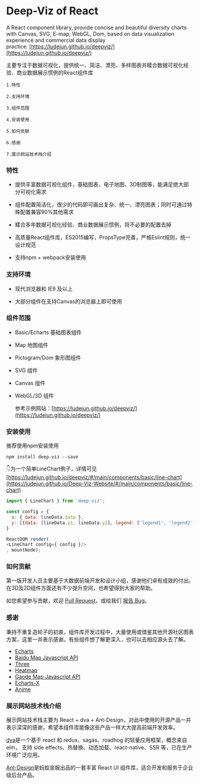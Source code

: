 # Deep-Viz of React

A React component library, provide concise and beautiful diversity charts with Canvas, SVG, E-map, WebGL, Dom, based on data visualization experience and commercial data display practice. [https://ludejun.github.io/deepviz/](https://ludejun.github.io/deepviz/)

主要专注于数据可视化，提供统一、简洁、漂亮、多样图表并糅合数据可视化经验、商业数据展示惯例的React组件库

~~~
1.特性

2.支持环境

3.组件范围

4.安装使用

5.如何贡献

6.感谢

7.展示网站技术栈介绍
~~~

### 特性

- 提供丰富数据可视化组件，基础图表、电子地图、3D制图等，能满足绝大部分可视化需求


- 组件配置简洁化，很少的代码即可画出复杂、统一、漂亮图表；同时可通过特殊配置兼容90%其他需求


- 糅合多年数据可视化经验、商业数据展示惯例，将不必要的配置去掉


- 高质量React组件库，ES2015编写，PropsType完善，严格Eslint规则，统一设计规范


- 支持npm + webpack安装使用

### 支持环境

- 现代浏览器和 IE9 及以上


- 大部分组件在支持Canvas的浏览器上即可使用

### 组件范围

- Basic/Echarts 基础图表组件


- Map 地图组件


- Pictogram/Dom 象形图组件


- SVG 组件


- Canvas 组件


- WebGL/3D 组件

  参考示例网站：[https://ludejun.github.io/deepviz/](https://ludejun.github.io/deepviz/)

### 安装使用

推荐使用npm安装使用

```shell
npm install deep-viz --save
```

👇为一个简单LineChart例子，详情可见[https://ludejun.github.io/deepviz/#/main/components/basic/line-chart](https://ludejun.github.io/Deep-Viz-Website/#/main/components/basic/line-chart)

```javascript
import { LineChart } from 'deep-viz';

const config = {
  x: { data: lineData.date },
  y: [{data: [lineData.y1, lineData.y2], legend: ['legend1', 'legend2'], name: 'yAxisName/unit'}]
}

ReactDOM.render(
<LineChart config={ config }/>
, mountNode);
```

### 如何贡献

第一版开发人员主要基于大数据前端开发和设计小组，感谢他们卓有成效的付出。在3D及2D组件方面还有不少提升空间，也希望得到大家的帮助。

如您希望参与贡献，欢迎 [Pull Request](https://github.com/ludejun/Deep-Viz/pulls)，或给我们 [报告 Bug](https://github.com/ludejun/Deep-Viz/issues)。

### 感谢

秉持不重复造轮子的初衷，组件库开发过程中，大量使用或借鉴其他开源社区图表方案，这里一并表示感谢。有些组件想了解更深入，也可以去相应源头去了解。

- [Echarts](http://echarts.baidu.com/)
- [Baidu Map Javascript API](http://lbsyun.baidu.com/index.php?title=jspopular)
- [Three](https://threejs.org/)
- [Heatmap](https://github.com/pa7/heatmap.js)
- [Gaode Map Javascript API](http://lbs.amap.com/api/javascript-api/summary/)
- [Echarts-X](http://echarts.baidu.com/echarts2/x/doc/index.html)
- [Anime](http://anime-js.com/)

### 展示网站技术栈介绍

展示网站技术栈主要为 React + dva + Ant-Design，对此中使用的开源产品一并表示深深的感谢，希望本组件库能像这些产品一样大大提高前端开发效率。

[dva](https://github.com/dvajs/dva)是一个基于 react 和 redux、sagas、roadhog 的轻量应用框架，概念来自 elm， 支持 side effects、热替换、动态加载、react-native、SSR 等，已在生产环境广泛应用。

[Ant-Design](https://github.com/ant-design/ant-design)是蚂蚁金服出品的一套丰富 React UI 组件库，适合开发和服务于企业级后台产品。
